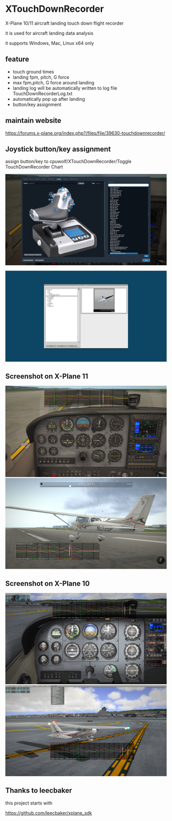 # XTouchDownRecorder
X-Plane 10/11 aircraft landing touch down flight recorder

it is used for aircraft landing data analysis

it supports Windows, Mac, Linux x64 only


## feature ##

* touch ground times
* landing fpm, pitch, G force
* max fpm,pitch, G force around landing
* landing log will be automatically written to log file TouchDownRecorderLog.txt
* automatically pop up after landing
* button/key assignment

## maintain website ##

https://forums.x-plane.org/index.php?/files/file/39630-touchdownrecorder/

## Joystick button/key assignment ##

assign button/key to cpuwolf/XTouchDownRecorder/Toggle TouchDownRecorder Chart

![TouchDownRecorder](TouchDownRecorder_cmd.jpg)

![TouchDownRecorder](TouchDownRecorder_xp10_command.jpg)

## Screenshot on X-Plane 11 ##

![TouchDownRecorder](TouchDownRecorder.jpg)
![TouchDownRecorder](TouchDownRecorder_replay.jpg)

## Screenshot on X-Plane 10 ##

![TouchDownRecorder](TouchDownRecorder_xp10.jpg)
![TouchDownRecorder](TouchDownRecorder_xp10_menu.jpg)

## Thanks to leecbaker ##

this project starts with

https://github.com/leecbaker/xplane_sdk
